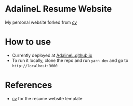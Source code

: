 # AdalineL Resume Website

My personal website forked from [cv](https://github.com/BartoszJarocki/cv?tab=readme-ov-file)

# How to use

- Currently deployed at [AdalineL.github.io](AdalineL.github.io)
- To run it locally, clone the repo and run `yarn dev` and go to `http://localhost:3000`

# References

- [cv](https://github.com/BartoszJarocki/cv?tab=readme-ov-file) for the resume website template
